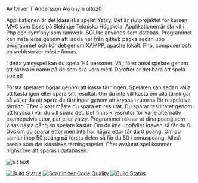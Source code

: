 Av Oliver T Andersson
Akronym olto20



Applikationen är det klassiska spelet Yatzy. Det är slutprojektet för kursen MVC som läses på Blekinge Tekniska Högskola.
Applikationen är skrivit i Php och symfony som ramverk. SQLlite används som databas. Programmet kan installeras genom att ladda ner från github  packa sedan upp programmet och kör det genom XAMPP, apache lokalt. Php, composer och en webbserver måste finnas.

I detta yatsyspel kan du spela 1-4 personer. Välj först antal spelare genom att skriva in namn på de som ska vara med. 
Därefter är det bara att spela spelet! 

Första spelaren börjar genom att kasta tärningen. Spelaren kan sedan välja att kasta igen eller spara sitt resultat. Om du inte vill kasta om alla tärningar så väljer du att spara de tärningar genom att kryssa i rutorna för respektive tärning. Efter 3 kast måste du spara ett resultat. Du sparar resultatet genom att kryssa i var du vill spara det. Det finns kryssrutor för varje alternativ exemepelvis ettor, par eller yatzy. Programmet räknar ut dina poäng som visas nästa gång en spelare kastar. Om du inte uppfyller kraven så får du 0. Dvs om du sparar ettor men inte har några ettor får du 0 poäng.  Om du samlar ihop 50 poäng på första delen så får du 50 i bonuspoäng. Alltså precis som det klassiska tärningsspelet. Efter avslutat spel kommer highscore att sparas i databasen. 


![alt text](https://images.unsplash.com/photo-1606395939151-7b0b82d1988b?ixid=MnwxMjA3fDB8MHxwaG90by1wYWdlfHx8fGVufDB8fHx8&ixlib=rb-1.2.1&auto=format&fit=crop&w=1950&q=80)

[![Build Status](https://www.travis-ci.com/othorde/mvc-proj.svg?branch=main)](https://www.travis-ci.com/othorde/mvc-proj)
[![Scrutinizer Code Quality](https://scrutinizer-ci.com/g/othorde/mvc-proj/badges/quality-score.png?b=main)](https://scrutinizer-ci.com/g/othorde/mvc-proj/?branch=main)
[![Build Status](https://scrutinizer-ci.com/g/othorde/mvc-proj/badges/build.png?b=main)](https://scrutinizer-ci.com/g/othorde/mvc-proj/build-status/main)

